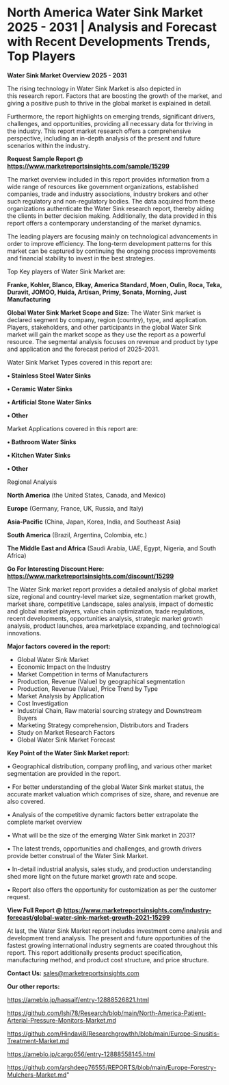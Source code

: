  # North America Water Sink Market 2025 - 2031 | Analysis and Forecast with Recent Developments Trends, Top Players

<Strong> Water Sink Market Overview 2025 - 2031</strong>

The rising technology in Water Sink Market is also depicted in this research report. Factors that are boosting the growth of the market, and giving a positive push to thrive in the global market is explained in detail.

Furthermore, the report highlights on emerging trends, significant drivers, challenges, and opportunities, providing all necessary data for thriving in the industry. This report market research offers a comprehensive perspective, including an in-depth analysis of the present and future scenarios within the industry.

<strong>Request Sample Report @ <a href=https://www.marketreportsinsights.com/sample/15299>https://www.marketreportsinsights.com/sample/15299</a></strong>

The market overview included in this report provides information from a wide range of resources like government organizations, established companies, trade and industry associations, industry brokers and other such regulatory and non-regulatory bodies. The data acquired from these organizations authenticate the Water Sink research report, thereby aiding the clients in better decision making. Additionally, the data provided in this report offers a contemporary understanding of the market dynamics.

The leading players are focusing mainly on technological advancements in order to improve efficiency. The long-term development patterns for this market can be captured by continuing the ongoing process improvements and financial stability to invest in the best strategies.

Top Key players of Water Sink Market are:

<strong>Franke, Kohler, Blanco, Elkay, America Standard, Moen, Oulin, Roca, Teka, Duravit, JOMOO, Huida, Artisan, Primy, Sonata, Morning, Just Manufacturing</strong>

<strong><b>Global Water Sink Market Scope and Size:</b></strong>
The Water Sink market is declared segment by company, region (country), type, and application. Players, stakeholders, and other participants in the global Water Sink market will gain the market scope as they use the report as a powerful resource. The segmental analysis focuses on revenue and product by type and application and the forecast period of 2025-2031.

Water Sink Market Types covered in this report are:

<strong>• Stainless Steel Water Sinks

• Ceramic Water Sinks

• Artificial Stone Water Sinks 

• Other</strong>

Market Applications covered in this report are:

<strong>• Bathroom Water Sinks

• Kitchen Water Sinks

• Other</strong> 

Regional Analysis

<strong>North America</strong> (the United States, Canada, and Mexico)

<strong>Europe</strong> (Germany, France, UK, Russia, and Italy)

<strong>Asia-Pacific</strong> (China, Japan, Korea, India, and Southeast Asia)

<strong>South America</strong> (Brazil, Argentina, Colombia, etc.)

<strong>The Middle East and Africa</strong> (Saudi Arabia, UAE, Egypt, Nigeria, and South Africa)

<strong>Go For Interesting Discount Here: <a href=https://www.marketreportsinsights.com/discount/15299>https://www.marketreportsinsights.com/discount/15299</a></strong>

The Water Sink market report provides a detailed analysis of global market size, regional and country-level market size, segmentation market growth, market share, competitive Landscape, sales analysis, impact of domestic and global market players, value chain optimization, trade regulations, recent developments, opportunities analysis, strategic market growth analysis, product launches, area marketplace expanding, and technological innovations.

<strong><b>Major factors covered in the report:</b></strong>
<ul>
  <li>Global Water Sink Market </li>
  <li>Economic Impact on the Industry</li>
  <li>Market Competition in terms of Manufacturers</li>
  <li>Production, Revenue (Value) by geographical segmentation</li>
  <li>Production, Revenue (Value), Price Trend by Type</li>
  <li>Market Analysis by Application</li>
  <li>Cost Investigation</li>
  <li>Industrial Chain, Raw material sourcing strategy and Downstream Buyers</li>
  <li>Marketing Strategy comprehension, Distributors and Traders</li>
  <li>Study on Market Research Factors</li>
  <li>Global Water Sink Market Forecast</li>
</ul>

<strong><b>Key Point of the Water Sink Market report:</b></strong>

• Geographical distribution, company profiling, and various other market segmentation are provided in the report.

• For better understanding of the global Water Sink market status, the accurate market valuation which comprises of size, share, and revenue are also covered.

• Analysis of the competitive dynamic factors better extrapolate the complete market overview

• What will be the size of the emerging Water Sink market in 2031?

• The latest trends, opportunities and challenges, and growth drivers provide better construal of the Water Sink Market.

• In-detail industrial analysis, sales study, and production understanding shed more light on the future market growth rate and scope.

• Report also offers the opportunity for customization as per the customer request.

<strong><b>View Full Report @ <a href=https://www.marketreportsinsights.com/industry-forecast/global-water-sink-market-growth-2021-15299>https://www.marketreportsinsights.com/industry-forecast/global-water-sink-market-growth-2021-15299</a></b></strong>


At last, the Water Sink Market report includes investment come analysis and development trend analysis. The present and future opportunities of the fastest growing international industry segments are coated throughout this report. This report additionally presents product specification, manufacturing method, and product cost structure, and price structure.

<strong>Contact Us:</strong>
sales@marketreportsinsights.com

<strong>Our other reports:</strong>

<a href=https://ameblo.jp/haqsaif/entry-12888526821.html>https://ameblo.jp/haqsaif/entry-12888526821.html</a>

<a href=https://github.com/Ishi78/Research/blob/main/North-America-Patient-Arterial-Pressure-Monitors-Market.md>https://github.com/Ishi78/Research/blob/main/North-America-Patient-Arterial-Pressure-Monitors-Market.md</a>

<a href=https://github.com/Hindavi8/Researchgrowthh/blob/main/Europe-Sinusitis-Treatment-Market.md>https://github.com/Hindavi8/Researchgrowthh/blob/main/Europe-Sinusitis-Treatment-Market.md</a>

<a href=https://ameblo.jp/cargo656/entry-12888558145.html>https://ameblo.jp/cargo656/entry-12888558145.html</a>

<a href=https://github.com/arshdeep76555/REPORTS/blob/main/Europe-Forestry-Mulchers-Market.md>https://github.com/arshdeep76555/REPORTS/blob/main/Europe-Forestry-Mulchers-Market.md</a>"
